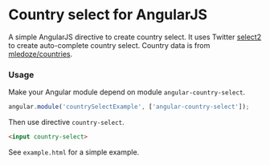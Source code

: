 Country select for AngularJS
======================

A simple AngularJS directive to create country select. It uses Twitter [select2](http://select2.github.io/select2/) to create auto-complete country select. Country data is from [mledoze/countries](https://github.com/mledoze/countries).

### Usage

Make your Angular module depend on module `angular-country-select`.

```javascript
angular.module('countrySelectExample', ['angular-country-select']);
```

Then use directive `country-select`.

```html
<input country-select>
```

See `example.html` for a simple example.
